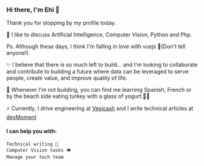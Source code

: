 ### Hi there, I'm Ehi 👋
Thank you for stopping by my profile today.

💬 I like to discuss Artificial Intelligence, Computer Vision, Python and Php.

Ps. Although these days, I think I'm falling in love with vuejs 🤫(Don't tell anyone!).

✨ I believe that there is so much left to build... and I'm looking to collaborate and contribute to building a future where data can be leveraged to serve people, create value, and improve quality of life.

🔭 Whenever I'm not building, you can find me learning Spanish, French or by the beach side eating turkey with a glass of yogurt.🌱😋

⚡ Currently, I drive engineering at [Vesicash](https://vesicash.com) and I write technical articles at [devMoment](https://devmoment.com)

#### I can help you with:

    Technical writing 📝
    Computer Vision tasks 👁
    Manage your tech team 


<!--
**ehiaig/ehiaig** is a ✨ _special_ ✨ repository because its `README.md` (this file) appears on your GitHub profile.

Here are some ideas to get you started:

- 🔭 I’m currently working on ...
- 🌱 I’m currently learning ...
- 👯 I’m looking to collaborate on ...
- 🤔 I’m looking for help with ...
- 💬 Ask me about ...
- 📫 How to reach me: ...
- 😄 Pronouns: ...
- ⚡ Fun fact: ...
-->
